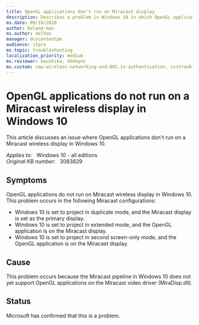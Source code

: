```yaml
---
title: OpenGL applications don't run on Miracast display
description: Describes a problem in Windows 10 in which OpenGL applications cannot project to a Miracast display.
ms.date: 09/18/2020
author: Deland-Han
ms.author: delhan
manager: dcscontentpm
audience: itpro
ms.topic: troubleshooting
localization_priority: medium
ms.reviewer: kaushika, ddobyns
ms.custom: sap:wireless-networking-and-802.1x-authentication, csstroubleshoot
---
```

# OpenGL applications do not run on a Miracast wireless display in Windows 10

This article discusses an issue where OpenGL applications don't run on a Miracast wireless display in Windows 10.

_Applies to:_ &nbsp; Windows 10 - all editions  
_Original KB number:_ &nbsp; 3083829

## Symptoms

OpenGL applications do not run on Miracast wireless display in Windows 10. This problem occurs in the following Miracast configurations:

- Windows 10 is set to project in duplicate mode, and the Miracast display is set as the primary display.
- Windows 10 is set to project in extended mode, and the OpenGL application is on the Miracast display.
- Windows 10 is set to project in second screen-only mode, and the OpenGL application is on the Miracast display.

## Cause

This problem occurs because the Miracast pipeline in Windows 10 does not yet support OpenGL applications on the Miracast video driver (MiraDisp.dll).

## Status

Microsoft has confirmed that this is a problem.
